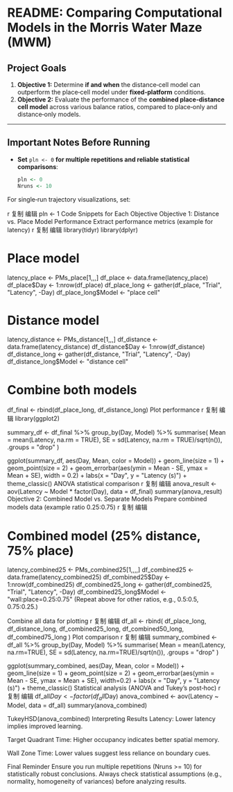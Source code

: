 # README: Comparing Computational Models in the Morris Water Maze (MWM)

## Project Goals

1. **Objective 1:** Determine **if and when** the distance‐cell model can outperform the place‐cell model under **fixed‐platform** conditions.  
2. **Objective 2:** Evaluate the performance of the **combined place‐distance cell model** across various balance ratios, compared to place‐only and distance‐only models.

---

## Important Notes Before Running

- **Set** `pln <- 0` **for multiple repetitions and reliable statistical comparisons**:
  ```r
  pln <- 0
  Nruns <- 10
For single‐run trajectory visualizations, set:

r
复制
编辑
pln <- 1
Code Snippets for Each Objective
Objective 1: Distance vs. Place Model Performance
Extract performance metrics (example for latency)
r
复制
编辑
library(tidyr)
library(dplyr)

# Place model
latency_place <- PMs_place[1,,,]
df_place <- data.frame(latency_place)
df_place$Day <- 1:nrow(df_place)
df_place_long <- gather(df_place, "Trial", "Latency", -Day)
df_place_long$Model <- "place cell"

# Distance model
latency_distance <- PMs_distance[1,,,]
df_distance <- data.frame(latency_distance)
df_distance$Day <- 1:nrow(df_distance)
df_distance_long <- gather(df_distance, "Trial", "Latency", -Day)
df_distance_long$Model <- "distance cell"

# Combine both models
df_final <- rbind(df_place_long, df_distance_long)
Plot performance
r
复制
编辑
library(ggplot2)

summary_df <- df_final %>%
  group_by(Day, Model) %>%
  summarise(
    Mean = mean(Latency, na.rm = TRUE),
    SE   = sd(Latency, na.rm = TRUE)/sqrt(n()),
    .groups = "drop"
  )

ggplot(summary_df, aes(Day, Mean, color = Model)) +
  geom_line(size = 1) +
  geom_point(size = 2) +
  geom_errorbar(aes(ymin = Mean - SE, ymax = Mean + SE), width = 0.2) +
  labs(x = "Day", y = "Latency (s)") +
  theme_classic()
ANOVA statistical comparison
r
复制
编辑
anova_result <- aov(Latency ~ Model * factor(Day), data = df_final)
summary(anova_result)
Objective 2: Combined Model vs. Separate Models
Prepare combined models data (example ratio 0.25:0.75)
r
复制
编辑
# Combined model (25% distance, 75% place)
latency_combined25 <- PMs_combined25[1,,,,]
df_combined25 <- data.frame(latency_combined25)
df_combined25$Day <- 1:nrow(df_combined25)
df_combined25_long <- gather(df_combined25, "Trial", "Latency", -Day)
df_combined25_long$Model <- "wall:place=0.25:0.75"
(Repeat above for other ratios, e.g., 0.5:0.5, 0.75:0.25.)

Combine all data for plotting
r
复制
编辑
df_all <- rbind(
  df_place_long,
  df_distance_long,
  df_combined25_long,
  df_combined50_long,
  df_combined75_long
)
Plot comparison
r
复制
编辑
summary_combined <- df_all %>%
  group_by(Day, Model) %>%
  summarise(
    Mean = mean(Latency, na.rm=TRUE),
    SE   = sd(Latency, na.rm=TRUE)/sqrt(n()),
    .groups = "drop"
  )

ggplot(summary_combined, aes(Day, Mean, color = Model)) +
  geom_line(size = 1) +
  geom_point(size = 2) +
  geom_errorbar(aes(ymin = Mean - SE, ymax = Mean + SE), width=0.2) +
  labs(x = "Day", y = "Latency (s)") +
  theme_classic()
Statistical analysis (ANOVA and Tukey’s post‐hoc)
r
复制
编辑
df_all$Day <- factor(df_all$Day)
anova_combined <- aov(Latency ~ Model, data = df_all)
summary(anova_combined)

TukeyHSD(anova_combined)
Interpreting Results
Latency: Lower latency implies improved learning.

Target Quadrant Time: Higher occupancy indicates better spatial memory.

Wall Zone Time: Lower values suggest less reliance on boundary cues.

Final Reminder
Ensure you run multiple repetitions (Nruns >= 10) for statistically robust conclusions. Always check statistical assumptions (e.g., normality, homogeneity of variances) before analyzing results.

